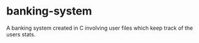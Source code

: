 # banking-system
A banking system created in C involving user files which keep track of the users stats.
